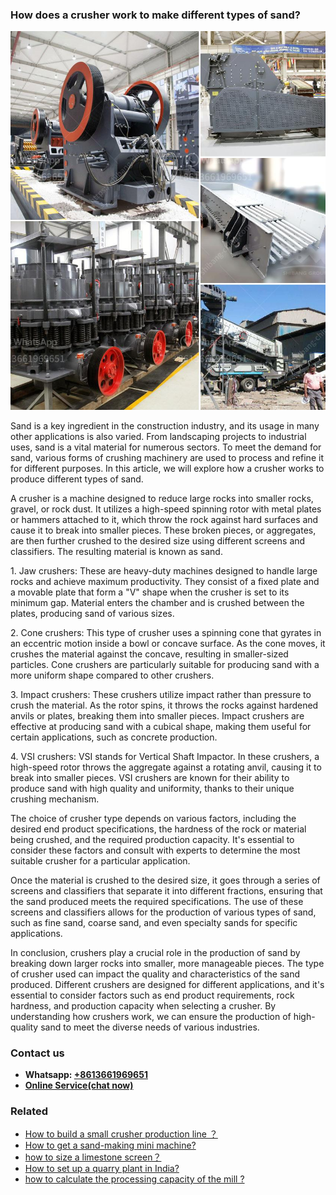 <h3>How does a crusher work to make different types of sand?</h3><img src='1701744966.jpg' alt=''><p>Sand is a key ingredient in the construction industry, and its usage in many other applications is also varied. From landscaping projects to industrial uses, sand is a vital material for numerous sectors. To meet the demand for sand, various forms of crushing machinery are used to process and refine it for different purposes. In this article, we will explore how a crusher works to produce different types of sand.</p><p>A crusher is a machine designed to reduce large rocks into smaller rocks, gravel, or rock dust. It utilizes a high-speed spinning rotor with metal plates or hammers attached to it, which throw the rock against hard surfaces and cause it to break into smaller pieces. These broken pieces, or aggregates, are then further crushed to the desired size using different screens and classifiers. The resulting material is known as sand.</p><p>1. Jaw crushers: These are heavy-duty machines designed to handle large rocks and achieve maximum productivity. They consist of a fixed plate and a movable plate that form a "V" shape when the crusher is set to its minimum gap. Material enters the chamber and is crushed between the plates, producing sand of various sizes.</p><p>2. Cone crushers: This type of crusher uses a spinning cone that gyrates in an eccentric motion inside a bowl or concave surface. As the cone moves, it crushes the material against the concave, resulting in smaller-sized particles. Cone crushers are particularly suitable for producing sand with a more uniform shape compared to other crushers.</p><p>3. Impact crushers: These crushers utilize impact rather than pressure to crush the material. As the rotor spins, it throws the rocks against hardened anvils or plates, breaking them into smaller pieces. Impact crushers are effective at producing sand with a cubical shape, making them useful for certain applications, such as concrete production.</p><p>4. VSI crushers: VSI stands for Vertical Shaft Impactor. In these crushers, a high-speed rotor throws the aggregate against a rotating anvil, causing it to break into smaller pieces. VSI crushers are known for their ability to produce sand with high quality and uniformity, thanks to their unique crushing mechanism.</p><p>The choice of crusher type depends on various factors, including the desired end product specifications, the hardness of the rock or material being crushed, and the required production capacity. It's essential to consider these factors and consult with experts to determine the most suitable crusher for a particular application.</p><p>Once the material is crushed to the desired size, it goes through a series of screens and classifiers that separate it into different fractions, ensuring that the sand produced meets the required specifications. The use of these screens and classifiers allows for the production of various types of sand, such as fine sand, coarse sand, and even specialty sands for specific applications.</p><p>In conclusion, crushers play a crucial role in the production of sand by breaking down larger rocks into smaller, more manageable pieces. The type of crusher used can impact the quality and characteristics of the sand produced. Different crushers are designed for different applications, and it's essential to consider factors such as end product requirements, rock hardness, and production capacity when selecting a crusher. By understanding how crushers work, we can ensure the production of high-quality sand to meet the diverse needs of various industries.</p><h3>Contact us</h3><ul><li><strong>Whatsapp:&nbsp;<a href="https://wa.me/8613661969651">+8613661969651</a></strong></li><li><a href="https://swt.shibang-china.com/?git&amp;zhl&amp;How does a crusher work to make different types of sand"><strong>Online Service(chat now)</strong></a></li></ul><h3>Related</h3><ul><li><a href='How to build a small crusher production line ？.md'>How to build a small crusher production line ？</a></li><li><a href='How to get a sandmaking mini machine.md'>How to get a sand-making mini machine?</a></li><li><a href='how to size a limestone screen？.md'>how to size a limestone screen？</a></li><li><a href='How to set up a quarry plant in India.md'>How to set up a quarry plant in India?</a></li><li><a href='how to calculate the processing capacity of the mill .md'>how to calculate the processing capacity of the mill ?</a></li></ul>